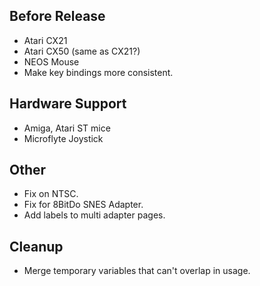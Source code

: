 ## Before Release

- Atari CX21
- Atari CX50 (same as CX21?)
- NEOS Mouse
- Make key bindings more consistent.

## Hardware Support

- Amiga, Atari ST mice
- Microflyte Joystick


## Other

- Fix on NTSC.
- Fix for 8BitDo SNES Adapter.
- Add labels to multi adapter pages.


## Cleanup

- Merge temporary variables that can't overlap in usage.
